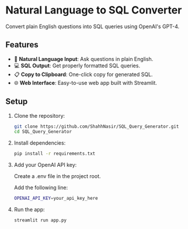 # Natural Language to SQL Converter

Convert plain English questions into SQL queries using OpenAI's GPT-4.

## Features
- 🚀 **Natural Language Input**: Ask questions in plain English.
- 💻 **SQL Output**: Get properly formatted SQL queries.
- 📋 **Copy to Clipboard**: One-click copy for generated SQL.
- 🌐 **Web Interface**: Easy-to-use web app built with Streamlit.

## Setup

1. Clone the repository:
   ```bash
   git clone https://github.com/ShahhNasir/SQL_Query_Generator.git
   cd SQL_Query_Generator

2. Install dependencies:
    ```bash
    pip install -r requirements.txt
3. Add your OpenAI API key:

    Create a .env file in the project root.

    Add the following line:
    ```bash
    OPENAI_API_KEY=your_api_key_here
4. Run the app:
    ```bash
    streamlit run app.py